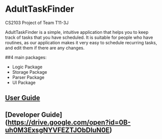 # AdultTaskFinder

CS2103 Project of Team T11-3J

AdultTaskFinder is a simple, intuitive application that helps you to keep track of tasks that
you have scheduled. It is suitable for people who have routines, as our application makes it 
very easy to schedule recurring tasks, and edit them if there are any changes. 

##4 main packages:
- Logic Package
- Storage Package
- Parser Package
- UI Package

## [User Guide](https://drive.google.com/open?id=0B-uh0M3ExsgNRFlrR3FQcnQ5T2M)

## [Developer Guide] (https://drive.google.com/open?id=0B-uh0M3ExsgNYVFEZTJObDluN0E)
